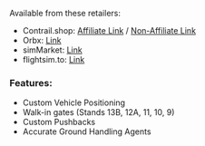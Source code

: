 <!--- Licensed Under: CC BY-NC 4.0 --->

Available from these retailers: 
- Contrail.shop: [Affiliate Link](https://contrail.shop/xoiedo) / [Non-Affiliate Link](https://contrail.shop/products/mm-simulations-efou-oulu-airport-msfs)
- Orbx: [Link](https://orbxdirect.com/product/mmsimulations-efou-msfs)
- simMarket: [Link](https://secure.simmarket.com/mm-simulations-efou-oulu-airport.phtml)
- flightsim.to: [Link](https://flightsim.to/product/efou-oulu-airport)

### Features:
- Custom Vehicle Positioning
- Walk-in gates (Stands 13B, 12A, 11, 10, 9)
- Custom Pushbacks
- Accurate Ground Handling Agents